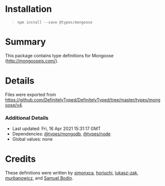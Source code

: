 # Installation
> `npm install --save @types/mongoose`

# Summary
This package contains type definitions for Mongoose (http://mongoosejs.com/).

# Details
Files were exported from https://github.com/DefinitelyTyped/DefinitelyTyped/tree/master/types/mongoose/v4.

### Additional Details
 * Last updated: Fri, 16 Apr 2021 15:31:17 GMT
 * Dependencies: [@types/mongodb](https://npmjs.com/package/@types/mongodb), [@types/node](https://npmjs.com/package/@types/node)
 * Global values: none

# Credits
These definitions were written by [simonxca](https://github.com/simonxca), [horiuchi](https://github.com/horiuchi), [lukasz-zak](https://github.com/lukasz-zak), [murbanowicz](https://github.com/murbanowicz), and [Samuel Bodin](https://github.com/bodinsamuel).
